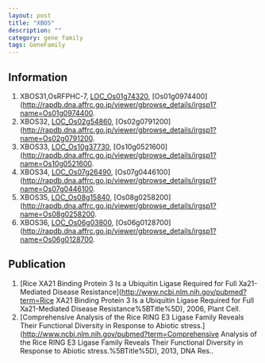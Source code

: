 ```yaml
---
layout: post
title: "XBOS"
description: ""
category: gene family
tags: GeneFamily
---
```


## Information
1. XBOS31,OsRFPHC-7, [LOC_Os01g74320](http://rice.plantbiology.msu.edu/cgi-bin/ORF_infopage.cgi?orf=LOC_Os01g74320), [Os01g0974400](http://rapdb.dna.affrc.go.jp/viewer/gbrowse_details/irgsp1?name=Os01g0974400.
2. XBOS32, [LOC_Os02g54860](http://rice.plantbiology.msu.edu/cgi-bin/ORF_infopage.cgi?orf=LOC_Os02g54860), [Os02g0791200](http://rapdb.dna.affrc.go.jp/viewer/gbrowse_details/irgsp1?name=Os02g0791200.
3. XBOS33, [LOC_Os10g37730](http://rice.plantbiology.msu.edu/cgi-bin/ORF_infopage.cgi?orf=LOC_Os10g37730), [Os10g0521600](http://rapdb.dna.affrc.go.jp/viewer/gbrowse_details/irgsp1?name=Os10g0521600.
4. XBOS34, [LOC_Os07g26490](http://rice.plantbiology.msu.edu/cgi-bin/ORF_infopage.cgi?orf=LOC_Os07g26490), [Os07g0446100](http://rapdb.dna.affrc.go.jp/viewer/gbrowse_details/irgsp1?name=Os07g0446100.
5. XBOS35, [LOC_Os08g15840](http://rice.plantbiology.msu.edu/cgi-bin/ORF_infopage.cgi?orf=LOC_Os08g15840), [Os08g0258200](http://rapdb.dna.affrc.go.jp/viewer/gbrowse_details/irgsp1?name=Os08g0258200.
6. XBOS36, [LOC_Os06g03800](http://rice.plantbiology.msu.edu/cgi-bin/ORF_infopage.cgi?orf=LOC_Os06g03800), [Os06g0128700](http://rapdb.dna.affrc.go.jp/viewer/gbrowse_details/irgsp1?name=Os06g0128700.

## Publication
1. [Rice XA21 Binding Protein 3 Is a Ubiquitin Ligase Required for Full Xa21-Mediated Disease Resistance](http://www.ncbi.nlm.nih.gov/pubmed?term=Rice XA21 Binding Protein 3 Is a Ubiquitin Ligase Required for Full Xa21-Mediated Disease Resistance%5BTitle%5D), 2006, Plant Cell.
2. [Comprehensive Analysis of the Rice RING E3 Ligase Family Reveals Their Functional Diversity in Response to Abiotic stress.](http://www.ncbi.nlm.nih.gov/pubmed?term=Comprehensive Analysis of the Rice RING E3 Ligase Family Reveals Their Functional Diversity in Response to Abiotic stress.%5BTitle%5D), 2013, DNA Res..


